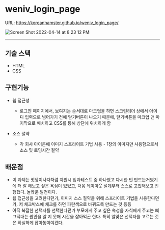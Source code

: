 weniv_login_page
===

URL: https://koreanhamster.github.io/weniv_login_page/    

![Screen Shot 2022-04-14 at 8 23 12 PM](https://user-images.githubusercontent.com/95600994/163381824-7948b980-fe4d-4b8c-a10a-5e34db3efd39.png)


---
## 기술 스택
- HTML
- CSS


## 구현기능

* 웹 접근성
    * 로그인 페이지에서, 보여지는 순서대로 마크업을 하면 스크린리더 상에서 아이디 입력으로 넘어가기 전에 닫기버튼이 나오기 때문에, 닫기버튼을 마크업 맨 마지막으로 배치하고 CSS를 통해 상단에 위치하게 함

* 소스 절약
    * 각 회사 아이콘에 이미지 스프라이트 기법 사용 - 1장의 이미지만 사용함으로서 소스 및 로딩시간 절약



## 배운점

* 이 과제는 멋쟁이사자처럼 지원시 입과테스트 중 하나였고 다시한 번 만드는거였기에 더 잘 해보고 싶은 욕심이 있었고, 처음 레이아웃 설계부터 스스로 고민해보고 진행했다. 놀라운 발전이다.
* 웹 접근성을 고려한다던가, 이미지 소스 절약을 위해 스프라이트 기법을 사용한다던가, 저 체크박스에 체크를 하면 파란색으로 바뀌도록 만드는 것 등등 
* 아직 복잡한 선택자를 선택한다던가 부모에게 주고 싶은 속성을 자식에게 주고는 삐그덕대는 원인을 알 지 못해 시간을 잡아먹곤 한다. 특히 알맞은 선택자를 고르는 것은 확실하게 잡아놓아야겠다.


